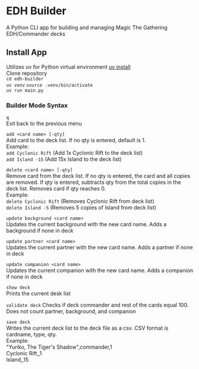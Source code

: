 # EDH Builder

A Python CLI app for building and managing Magic The Gathering EDH/Commander decks

## Install App
Utilizes uv for Python virtual environment [uv install](https://docs.astral.sh/uv/getting-started/installation/)  
Clone repository  
`cd edh-builder`  
`uv venv`
`source .venv/bin/activate`  
`uv run main.py`

### Builder Mode Syntax

`q`  
Exit back to the previous menu

`add <card name> [-qty]`  
Add card to the deck list. If no qty is entered, default is 1.  
Example:  
`add Cyclonic Rift` (Add 1x Cyclonic Rift to the deck list)  
`add Island -15` (Add 15x Island to the deck list)  

`delete <card name> [-qty]`  
Remove card from the deck list. If no qty is entered, the card and all copies are removed. If qty is entered, subtracts qty from the total copies in the deck list. Removes card if qty reaches 0.  
Example:  
`delete Cyclonic Rift` (Removes Cyclonic Rift from deck list)  
`delete Island -5` (Removes 5 copies of Island from deck list)  

`update background <card name>`  
Updates the current background with the new card name. Adds a background if none in deck  

`update partner <card name>`  
Updates the current partner with the new card name. Adds a partner if none in deck  

`update companion <card name>`  
Updates the current companion with the new card name. Adds a companion if none in deck

`show deck`  
Prints the current desk list  

`validate deck`
Checks if deck commander and rest of the cards equal 100. Does not count partner, background, and companion  

`save deck`  
Writes the current deck list to the deck file as a csv. CSV format is cardname, type, qty.  
Example:  
"Yuriko, The Tiger's Shadow",commander,1  
Cyclonic Rift,,1  
Island,,15  
